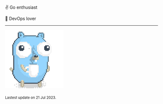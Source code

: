 :v: Go enthusiast

:muscle: DevOps lover

---

![Image alt text](/images/gopher_with_coffee.gif)


<sub>Lastest update on 21 Jul 2023.</sub>
